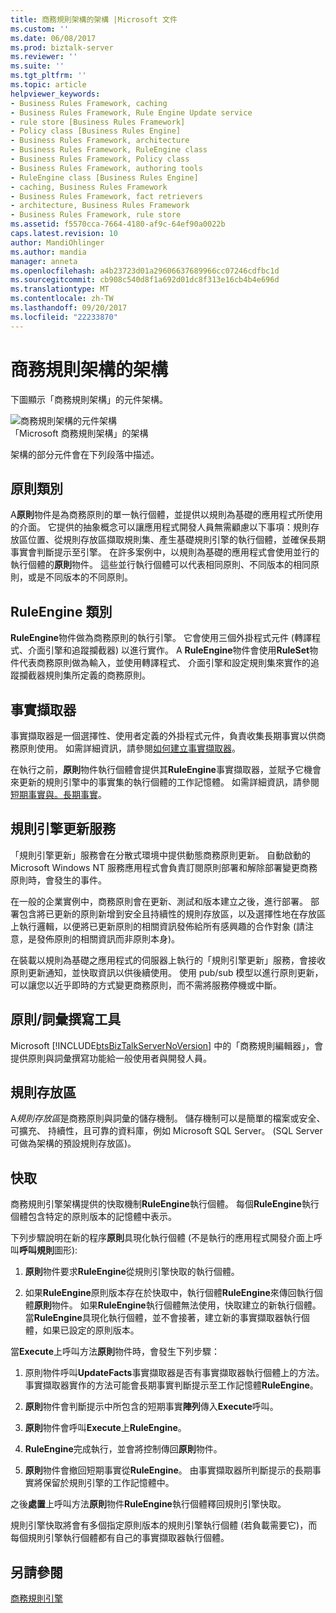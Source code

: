 ```yaml
---
title: 商務規則架構的架構 |Microsoft 文件
ms.custom: ''
ms.date: 06/08/2017
ms.prod: biztalk-server
ms.reviewer: ''
ms.suite: ''
ms.tgt_pltfrm: ''
ms.topic: article
helpviewer_keywords:
- Business Rules Framework, caching
- Business Rules Framework, Rule Engine Update service
- rule store [Business Rules Framework]
- Policy class [Business Rules Engine]
- Business Rules Framework, architecture
- Business Rules Framework, RuleEngine class
- Business Rules Framework, Policy class
- Business Rules Framework, authoring tools
- RuleEngine class [Business Rules Engine]
- caching, Business Rules Framework
- Business Rules Framework, fact retrievers
- architecture, Business Rules Framework
- Business Rules Framework, rule store
ms.assetid: f5570cca-7664-4180-af9c-64ef90a0022b
caps.latest.revision: 10
author: MandiOhlinger
ms.author: mandia
manager: anneta
ms.openlocfilehash: a4b23723d01a29606637689966cc07246cdfbc1d
ms.sourcegitcommit: cb908c540d8f1a692d01dc8f313e16cb4b4e696d
ms.translationtype: MT
ms.contentlocale: zh-TW
ms.lasthandoff: 09/20/2017
ms.locfileid: "22233870"
---
```

# <a name="business-rules-framework-architecture"></a>商務規則架構的架構
下圖顯示「商務規則架構」的元件架構。  
  
 ![商務規則架構的元件架構](../core/media/ebiz-rulesarch-new.gif "ebiz_rulesarch_new")  
「Microsoft 商務規則架構」的架構  
  
 架構的部分元件會在下列段落中描述。  
  
## <a name="policy-class"></a>原則類別  
 A**原則**物件是為商務原則的單一執行個體，並提供以規則為基礎的應用程式所使用的介面。 它提供的抽象概念可以讓應用程式開發人員無需顧慮以下事項：規則存放區位置、從規則存放區擷取規則集、產生基礎規則引擎的執行個體，並確保長期事實會判斷提示至引擎。 在許多案例中，以規則為基礎的應用程式會使用並行的執行個體的**原則**物件。 這些並行執行個體可以代表相同原則、不同版本的相同原則，或是不同版本的不同原則。  
  
## <a name="ruleengine-class"></a>RuleEngine 類別  
 **RuleEngine**物件做為商務原則的執行引擎。 它會使用三個外掛程式元件 (轉譯程式、介面引擎和追蹤攔截器) 以進行實作。 A **RuleEngine**物件會使用**RuleSet**物件代表商務原則做為輸入，並使用轉譯程式、 介面引擎和設定規則集來實作的追蹤攔截器規則集所定義的商務原則。  
  
## <a name="fact-retriever"></a>事實擷取器  
 事實擷取器是一個選擇性、使用者定義的外掛程式元件，負責收集長期事實以供商務原則使用。 如需詳細資訊，請參閱[如何建立事實擷取器](../core/how-to-create-a-fact-retriever.md)。  
  
 在執行之前，**原則**物件執行個體會提供其**RuleEngine**事實擷取器，並賦予它機會來更新的規則引擎中的事實集的執行個體的工作記憶體。 如需詳細資訊，請參閱[短期事實與。長期事實](../core/short-term-facts-vs-long-term-facts.md)。  
  
## <a name="rule-engine-update-service"></a>規則引擎更新服務  
 「規則引擎更新」服務會在分散式環境中提供動態商務原則更新。 自動啟動的 Microsoft Windows NT 服務應用程式會負責訂閱原則部署和解除部署變更商務原則時，會發生的事件。  
  
 在一般的企業實例中，商務原則會在更新、測試和版本建立之後，進行部署。 部署包含將已更新的原則新增到安全且持續性的規則存放區，以及選擇性地在存放區上執行邏輯，以便將已更新原則的相關資訊發佈給所有感興趣的合作對象 (請注意，是發佈原則的相關資訊而非原則本身)。  
  
 在裝載以規則為基礎之應用程式的伺服器上執行的「規則引擎更新」服務，會接收原則更新通知，並快取資訊以供後續使用。 使用 pub/sub 模型以進行原則更新，可以讓您以近乎即時的方式變更商務原則，而不需將服務停機或中斷。  
  
## <a name="policyvocabulary-authoring-tools"></a>原則/詞彙撰寫工具  
 Microsoft [!INCLUDE[btsBizTalkServerNoVersion](../includes/btsbiztalkservernoversion-md.md)] 中的「商務規則編輯器」，會提供原則與詞彙撰寫功能給一般使用者與開發人員。  
  
## <a name="rule-store"></a>規則存放區  
 A*規則存放區*是商務原則與詞彙的儲存機制。 儲存機制可以是簡單的檔案或安全、 可擴充、 持續性，且可靠的資料庫，例如 Microsoft SQL Server。 (SQL Server 可做為架構的預設規則存放區)。  
  
## <a name="caching"></a>快取  
 商務規則引擎架構提供的快取機制**RuleEngine**執行個體。 每個**RuleEngine**執行個體包含特定的原則版本的記憶體中表示。  
  
 下列步驟說明在新的程序**原則**具現化執行個體 (不是執行的應用程式開發介面上呼叫**呼叫規則**圖形):  
  
1.  **原則**物件要求**RuleEngine**從規則引擎快取的執行個體。  
  
2.  如果**RuleEngine**原則版本存在於快取中，執行個體**RuleEngine**來傳回執行個體**原則**物件。 如果**RuleEngine**執行個體無法使用，快取建立的新執行個體。 當**RuleEngine**具現化執行個體，並不會接著，建立新的事實擷取器執行個體，如果已設定的原則版本。  
  
 當**Execute**上呼叫方法**原則**物件時，會發生下列步驟：  
  
1.  原則物件呼叫**UpdateFacts**事實擷取器是否有事實擷取器執行個體上的方法。 事實擷取器實作的方法可能會長期事實判斷提示至工作記憶體**RuleEngine**。  
  
2.  **原則**物件會判斷提示中所包含的短期事實**陣列**傳入**Execute**呼叫。  
  
3.  **原則**物件會呼叫**Execute**上**RuleEngine**。  
  
4.  **RuleEngine**完成執行，並會將控制傳回**原則**物件。  
  
5.  **原則**物件會撤回短期事實從**RuleEngine**。 由事實擷取器所判斷提示的長期事實將保留於規則引擎的工作記憶體中。  
  
 之後**處置**上呼叫方法**原則**物件**RuleEngine**執行個體釋回規則引擎快取。  
  
 規則引擎快取將會有多個指定原則版本的規則引擎執行個體 (若負載需要它)，而每個規則引擎執行個體都有自己的事實擷取器執行個體。  
  
## <a name="see-also"></a>另請參閱  
 [商務規則引擎](../core/business-rules-engine.md)